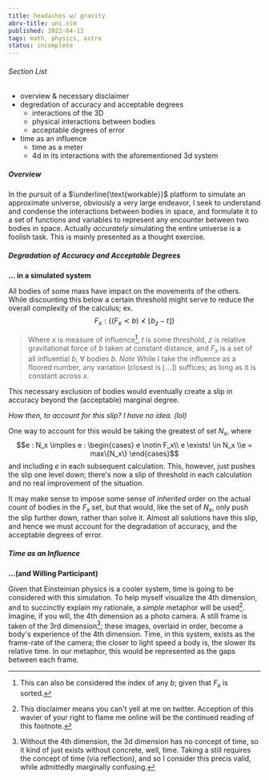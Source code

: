 ```yaml
---
title: headaches w/ gravity
abrv-title: uni.sim
published: 2022-04-13
tags: math, physics, astro
status: incomplete
---
```


###### Section List
- overview & necessary disclaimer
- degredation of accuracy and acceptable degrees
	- interactions of the 3D
	- physical interactions between bodies
	- acceptable degrees of error
- time as an influence
	- time as a meter
	- 4d in its interactions with the aforementioned 3d system

##### Overview
In the pursuit of a $\underline{\text{workable}}$ platform to simulate an approximate universe, obviously a very large endeavor, I seek to understand and condense the interactions between bodies in space, and formulate it to a set of functions and variables to represent any encounter between two bodies in space. Actually *accurately* simulating the entire universe is a foolish task. This is mainly presented as a thought exercise.

##### Degradation of Accuracy and Acceptable Degrees
**... in a simulated system**

All bodies of some mass have impact on the movements of the others. While discounting this below a certain threshold might serve to reduce the overall complexity of the calculus; ex. $$F_x : \{(F_x\prec b) \nless \lfloor b_z - t\rfloor \}$$

> Where $x$ is measure of influence[^smol], $t$ is some threshold, $z$ is relative gravitational force of $b$ taken at constant distance, and $F_x$ is a set of all influential $b$, $\forall$ bodies $b$.
> *Note* While I take the influence as a floored number, any variation (closest is $\lfloor ... \rceil$) suffices; as long as it is constant across $x$.

This necessary exclusion of bodies would eventually create a slip in accuracy beyond the (acceptable) marginal degree.

*How then, to account for this slip? I have no idea. (lol)*

One way to account for this would be taking the greatest of set $N_x$, where 
$$e : N_x \implies e : \begin{cases} e \notin F_x\\ e \exists! \in N_x \\e = max\{N_x\} \end{cases}$$  and including $e$ in each subsequent calculation. This, however, just pushes the slip one level down; there's now a slip of threshold in each calculation and no real improvement of the situation.

It may make sense to impose some sense of *inherited* order on the actual count of bodies in the $F_x$ set, but that would, like the set of $N_x$, only push the slip further down, rather than solve it. Almost all solutions have this slip, and hence we must account for the degradation of accuracy, and the acceptable degrees of error.

##### Time as an Influence 
**...(and Willing Participant)**

Given that Einsteinian physics is a cooler system, time is going to be considered with this simulation. To help myself visualize the 4th dimension, and to succinctly explain my rationale, a *simple* metaphor will be used[^flame]. Imagine, if you will, the 4th dimension as a photo camera. A still frame is taken of the 3rd dimension[^still]; these images, overlaid in order, become a body's experience of the 4th dimension. Time, in this system, exists as the frame-rate of the camera; the closer to light speed a body is, the slower its relative time. In our metaphor, this would be represented as the gaps between each frame.

[^smol]: This can also be considered the index of any $b$; given that $F_x$ is sorted.
[^flame]: This disclaimer means you can't yell at me on twitter. Acception of this wavier of your right to flame me online will be the continued reading of this footnote.
[^still]: Without the 4th dimension, the 3d dimension has no concept of time, so it kind of just exists without concrete, well, time. Taking a still requires the concept of time (via reflection), and so I consider this precis valid, while admittedly marginally confusing.
